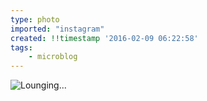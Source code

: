 ```yaml
---
type: photo
imported: "instagram"
created: !!timestamp '2016-02-09 06:22:58'
tags:
    - microblog
---
```

![Lounging...](/media/images/photos/2016/02/10c19f5e1c89c8508b2db129e88de99b.jpg)

